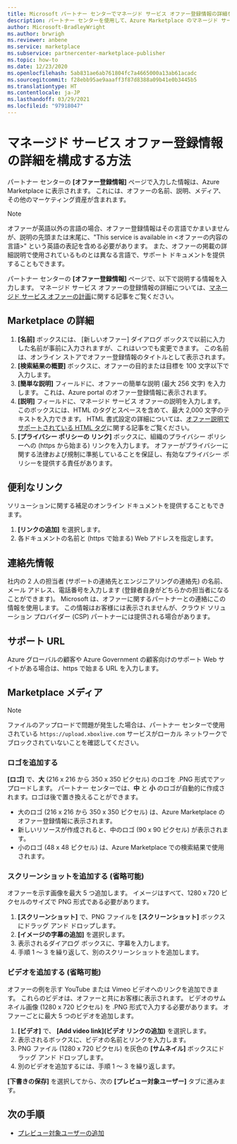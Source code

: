 ```yaml
---
title: Microsoft パートナー センターでマネージド サービス オファー登録情報の詳細を構成する方法
description: パートナー センターを使用して、Azure Marketplace のマネージド サービス オファー登録情報の詳細を構成する方法について説明します。
author: Microsoft-BradleyWright
ms.author: brwrigh
ms.reviewer: anbene
ms.service: marketplace
ms.subservice: partnercenter-marketplace-publisher
ms.topic: how-to
ms.date: 12/23/2020
ms.openlocfilehash: 5ab831ae6ab761804fc7a4665000a13ab61acadc
ms.sourcegitcommit: f28ebb95ae9aaaff3f87d8388a09b41e0b3445b5
ms.translationtype: HT
ms.contentlocale: ja-JP
ms.lasthandoff: 03/29/2021
ms.locfileid: "97918047"
---
```

# <a name="how-to-configure-your-managed-service-offer-listing-details"></a>マネージド サービス オファー登録情報の詳細を構成する方法

パートナー センターの **[オファー登録情報]** ページで入力した情報は、Azure Marketplace に表示されます。 これには、オファーの名前、説明、メディア、その他のマーケティング資産が含まれます。

> [!NOTE]
> オファーが英語以外の言語の場合、オファー登録情報はその言語でかまいませんが、説明の先頭または末尾に、"This service is available in &lt;オファーの内容の言語>" という英語の表記を含める必要があります。 また、オファーの掲載の詳細説明で使用されているものとは異なる言語で、サポート ドキュメントを提供することもできます。

パートナー センターの **[オファー登録情報]** ページで、以下で説明する情報を入力します。 マネージド サービス オファーの登録情報の詳細については、[マネージド サービス オファーの計画](./plan-managed-service-offer.md)に関する記事をご覧ください。

## <a name="marketplace-details"></a>Marketplace の詳細

1. **[名前]** ボックスには、 [新しいオファー] ダイアログ ボックスで以前に入力した名前が事前に入力されますが、これはいつでも変更できます。 この名前は、オンライン ストアでオファー登録情報のタイトルとして表示されます。
2. **[検索結果の概要]** ボックスに、オファーの目的または目標を 100 文字以下で入力します。
3. **[簡単な説明]** フィールドに、オファーの簡単な説明 (最大 256 文字) を入力します。 これは、Azure portal のオファー登録情報に表示されます。
4. **[説明]** フィールドに、マネージド サービス オファーの説明を入力します。 このボックスには、HTML のタグとスペースを含めて、最大 2,000 文字のテキストを入力できます。 HTML 書式設定の詳細については、[オファー説明でサポートされている HTML タグ](./supported-html-tags.md)に関する記事をご覧ください。
5. **[プライバシー ポリシーの リンク]** ボックスに、組織のプライバシー ポリシーへの (https から始まる) リンクを入力します。 オファーがプライバシーに関する法律および規制に準拠していることを保証し、有効なプライバシー ポリシーを提供する責任があります。

## <a name="useful-links"></a>便利なリンク

ソリューションに関する補足のオンライン ドキュメントを提供することもできます。

1. **[リンクの追加]** を選択します。
2. 各ドキュメントの名前と (https で始まる) Web アドレスを指定します。

## <a name="contact-information"></a>連絡先情報

社内の 2 人の担当者 (サポートの連絡先とエンジニアリングの連絡先) の名前、メール アドレス、電話番号を入力します (登録者自身がどちらかの担当者になることができます)。 Microsoft は、オファーに関するパートナーとの連絡にこの情報を使用します。 この情報はお客様には表示されませんが、クラウド ソリューション プロバイダー (CSP) パートナーには提供される場合があります。

## <a name="support-urls"></a>サポート URL

Azure グローバルの顧客や Azure Government の顧客向けのサポート Web サイトがある場合は、https で始まる URL を入力します。

## <a name="marketplace-media"></a>Marketplace メディア

> [!NOTE]
> ファイルのアップロードで問題が発生した場合は、パートナー センターで使用されている `https://upload.xboxlive.com` サービスがローカル ネットワークでブロックされていないことを確認してください。

### <a name="add-logos"></a>ロゴを追加する

**[ロゴ]** で、**大** (216 x 216 から 350 x 350 ピクセル) のロゴを .PNG 形式でアップロードします。 パートナー センターでは、**中** と **小** のロゴが自動的に作成されます。ロゴは後で置き換えることができます。

* 大のロゴ (216 x 216 から 350 x 350 ピクセル) は、Azure Marketplace のオファー登録情報に表示されます。
* 新しいリソースが作成されると、中のロゴ (90 x 90 ピクセル) が表示されます。
* 小のロゴ (48 x 48 ピクセル) は、Azure Marketplace での検索結果で使用されます。

### <a name="add-screenshots-optional"></a>スクリーンショットを追加する (省略可能)

オファーを示す画像を最大 5 つ追加します。 イメージはすべて、1280 x 720 ピクセルのサイズで PNG 形式である必要があります。

1. **[スクリーンショット]** で、PNG ファイルを **[スクリーンショット]** ボックスにドラッグ アンド ドロップします。
2. **[イメージの字幕の追加]** を選択します。
3. 表示されるダイアログ ボックスに、字幕を入力します。
4. 手順 1 ～ 3 を繰り返して、別のスクリーンショットを追加します。

### <a name="add-videos-optional"></a>ビデオを追加する (省略可能)

オファーの例を示す YouTube または Vimeo ビデオへのリンクを追加できます。 これらのビデオは、オファーと共にお客様に表示されます。 ビデオのサムネイル画像 (1280 x 720 ピクセル) を .PNG 形式で入力する必要があります。 オファーごとに最大 5 つのビデオを追加します。

1. **[ビデオ]** で、 **[Add video link]\(ビデオ リンクの追加\)** を選択します。
2. 表示されるボックスに、ビデオの名前とリンクを入力します。
3. PNG ファイル (1280 x 720 ピクセル) を灰色の **[サムネイル]** ボックスにドラッグ アンド ドロップします。
4. 別のビデオを追加するには、手順 1 ～ 3 を繰り返します。

**[下書きの保存]** を選択してから、次の **[プレビュー対象ユーザー]** タブに進みます。

## <a name="next-steps"></a>次の手順

* [プレビュー対象ユーザーの追加](create-managed-service-offer-preview.md)

